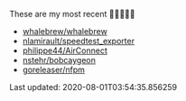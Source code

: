 These are my most recent 🌟🌟🌟🌟🌟

* [whalebrew/whalebrew](https://github.com/whalebrew/whalebrew)
* [nlamirault/speedtest_exporter](https://github.com/nlamirault/speedtest_exporter)
* [philippe44/AirConnect](https://github.com/philippe44/AirConnect)
* [nstehr/bobcaygeon](https://github.com/nstehr/bobcaygeon)
* [goreleaser/nfpm](https://github.com/goreleaser/nfpm)

Last updated: 2020-08-01T03:54:35.856259
